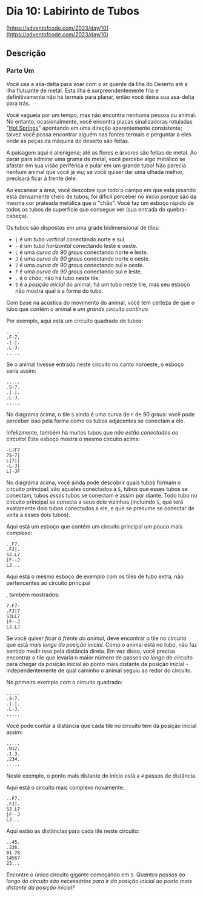 # Dia 10: Labirinto de Tubos

[https://adventofcode.com/2023/day/10](https://adventofcode.com/2023/day/10)

## Descrição

### Parte Um

Você usa a asa-delta para voar com o ar quente da Ilha do Deserto até a ilha flutuante de metal. Esta ilha é surpreendentemente fria e definitivamente não há termais para planar, então você deixa sua asa-delta para trás.

Você vagueia por um tempo, mas não encontra nenhuma pessoa ou animal. No entanto, ocasionalmente, você encontra placas sinalizadoras rotuladas "[Hot Springs](https://en.wikipedia.org/wiki/Hot_spring)" apontando em uma direção aparentemente consistente; talvez você possa encontrar alguém nas fontes termais e perguntar a eles onde as peças da máquina do deserto são feitas.

A paisagem aqui é alienígena; até as flores e árvores são feitas de metal. Ao parar para admirar uma grama de metal, você percebe algo metálico se afastar em sua visão periférica e pular em um grande tubo! Não parecia nenhum animal que você já viu; se você quiser dar uma olhada melhor, precisará ficar à frente dele.

Ao escanear a área, você descobre que todo o campo em que está pisando está <span title="Fabricado pela Hamilton and Hilbert Pipe Company">densamente cheio de tubos</span>; foi difícil perceber no início porque são da mesma cor prateada metálica que o "chão". Você faz um esboço rápido de todos os tubos de superfície que consegue ver (sua entrada do quebra-cabeça).

Os tubos são dispostos em uma grade bidimensional de _tiles_:

*   `|` é um _tubo vertical_ conectando norte e sul.
*   `-` é um _tubo horizontal_ conectando leste e oeste.
*   `L` é uma _curva de 90 graus_ conectando norte e leste.
*   `J` é uma _curva de 90 graus_ conectando norte e oeste.
*   `7` é uma _curva de 90 graus_ conectando sul e oeste.
*   `F` é uma _curva de 90 graus_ conectando sul e leste.
*   `.` é o _chão_; não há tubo neste tile.
*   `S` é a _posição inicial_ do animal; há um tubo neste tile, mas seu esboço não mostra qual é a forma do tubo.

Com base na acústica do movimento do animal, você tem certeza de que o tubo que contém o animal é _um grande circuito contínuo_.

Por exemplo, aqui está um circuito quadrado de tubos:

    .....
    .F-7.
    .|.|.
    .L-J.
    .....
    

Se o animal tivesse entrado neste circuito no canto noroeste, o esboço seria assim:

    .....
    .S-7.
    .|.|.
    .L-J.
    .....
    

No diagrama acima, o tile `S` ainda é uma curva de `F` de 90 graus: você pode perceber isso pela forma como os tubos adjacentes se conectam a ele.

Infelizmente, também há muitos tubos que _não estão conectados ao circuito_! Este esboço mostra o mesmo circuito acima:

    -L|F7
    7S-7|
    L|7||
    -L-J|
    L|-JF
    

No diagrama acima, você ainda pode descobrir quais tubos formam o circuito principal: são aqueles conectados a `S`, tubos que esses tubos se conectam, tubos _esses_ tubos se conectam e assim por diante. Todo tubo no circuito principal se conecta a seus dois vizinhos (incluindo `S`, que terá exatamente dois tubos conectados a ele, e que se presume se conectar de volta a esses dois tubos).

Aqui está um esboço que contém um circuito principal um pouco mais complexo:

    ..F7.
    .FJ|.
    SJ.L7
    |F--J
    LJ...
    

Aqui está o mesmo esboço de exemplo com os tiles de tubo extra, não pertencentes ao circuito principal

, também mostrados:

    7-F7-
    .FJ|7
    SJLL7
    |F--J
    LJ.LJ
    

Se você quiser _ficar à frente do animal_, deve encontrar o tile no circuito que está _mais longe da posição inicial_. Como o animal está no tubo, não faz sentido medir isso pela distância direta. Em vez disso, você precisa encontrar o tile que levaria o maior número de passos _ao longo do circuito_ para chegar da posição inicial ao ponto mais distante da posição inicial - independentemente de qual caminho o animal seguiu ao redor do circuito.

No primeiro exemplo com o circuito quadrado:

    .....
    .S-7.
    .|.|.
    .L-J.
    .....
    

Você pode contar a distância que cada tile no circuito tem da posição inicial assim:

    .....
    .012.
    .1.3.
    .234.
    .....
    

Neste exemplo, o ponto mais distante do início está a _`4`_ passos de distância.

Aqui está o circuito mais complexo novamente:

    ..F7.
    .FJ|.
    SJ.L7
    |F--J
    LJ...
    

Aqui estão as distâncias para cada tile neste circuito:

    ..45.
    .236.
    01.78
    14567
    23...
    

Encontre o único circuito gigante começando em `S`. _Quantos passos ao longo do circuito são necessários para ir da posição inicial ao ponto mais distante da posição inicial?_